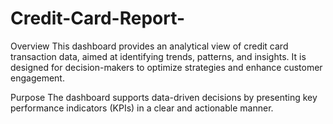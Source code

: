 # Credit-Card-Report-

Overview
This dashboard provides an analytical view of credit card transaction data, aimed at identifying trends, patterns, and insights. It is designed for decision-makers to optimize strategies and enhance customer engagement.

Purpose
The dashboard supports data-driven decisions by presenting key performance indicators (KPIs) in a clear and actionable manner.


